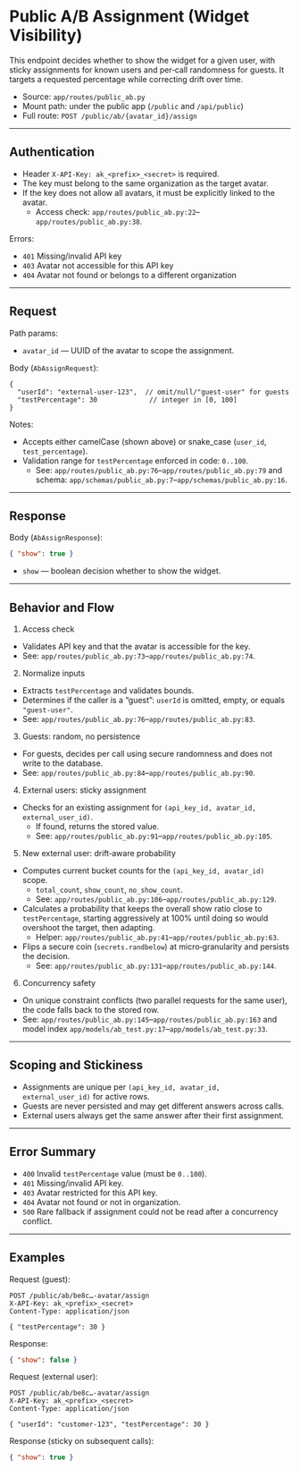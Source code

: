 # Public A/B Assignment (Widget Visibility)

This endpoint decides whether to show the widget for a given user, with sticky assignments for known users and per‑call randomness for guests. It targets a requested percentage while correcting drift over time.

- Source: `app/routes/public_ab.py`
- Mount path: under the public app (`/public` and `/api/public`)
- Full route: `POST /public/ab/{avatar_id}/assign`

---

## Authentication

- Header `X-API-Key: ak_<prefix>_<secret>` is required.
- The key must belong to the same organization as the target avatar.
- If the key does not allow all avatars, it must be explicitly linked to the avatar.
  - Access check: `app/routes/public_ab.py:22`–`app/routes/public_ab.py:38`.

Errors:
- `401` Missing/invalid API key
- `403` Avatar not accessible for this API key
- `404` Avatar not found or belongs to a different organization

---

## Request

Path params:
- `avatar_id` — UUID of the avatar to scope the assignment.

Body (`AbAssignRequest`):

```jsonc
{
  "userId": "external-user-123",  // omit/null/"guest-user" for guests
  "testPercentage": 30             // integer in [0, 100]
}
```

Notes:
- Accepts either camelCase (shown above) or snake_case (`user_id`, `test_percentage`).
- Validation range for `testPercentage` enforced in code: `0..100`.
  - See: `app/routes/public_ab.py:76`–`app/routes/public_ab.py:79` and schema: `app/schemas/public_ab.py:7`–`app/schemas/public_ab.py:16`.

---

## Response

Body (`AbAssignResponse`):

```json
{ "show": true }
```

- `show` — boolean decision whether to show the widget.

---

## Behavior and Flow

1) Access check
- Validates API key and that the avatar is accessible for the key.
- See: `app/routes/public_ab.py:73`–`app/routes/public_ab.py:74`.

2) Normalize inputs
- Extracts `testPercentage` and validates bounds.
- Determines if the caller is a “guest”: `userId` is omitted, empty, or equals `"guest-user"`.
- See: `app/routes/public_ab.py:76`–`app/routes/public_ab.py:83`.

3) Guests: random, no persistence
- For guests, decides per call using secure randomness and does not write to the database.
- See: `app/routes/public_ab.py:84`–`app/routes/public_ab.py:90`.

4) External users: sticky assignment
- Checks for an existing assignment for `(api_key_id, avatar_id, external_user_id)`.
  - If found, returns the stored value.
  - See: `app/routes/public_ab.py:91`–`app/routes/public_ab.py:105`.

5) New external user: drift‑aware probability
- Computes current bucket counts for the `(api_key_id, avatar_id)` scope.
  - `total_count`, `show_count`, `no_show_count`.
  - See: `app/routes/public_ab.py:106`–`app/routes/public_ab.py:129`.
- Calculates a probability that keeps the overall show ratio close to `testPercentage`, starting aggressively at 100% until doing so would overshoot the target, then adapting.
  - Helper: `app/routes/public_ab.py:41`–`app/routes/public_ab.py:63`.
- Flips a secure coin (`secrets.randbelow`) at micro‑granularity and persists the decision.
  - See: `app/routes/public_ab.py:131`–`app/routes/public_ab.py:144`.

6) Concurrency safety
- On unique constraint conflicts (two parallel requests for the same user), the code falls back to the stored row.
- See: `app/routes/public_ab.py:145`–`app/routes/public_ab.py:163` and model index `app/models/ab_test.py:17`–`app/models/ab_test.py:33`.

---

## Scoping and Stickiness

- Assignments are unique per `(api_key_id, avatar_id, external_user_id)` for active rows.
- Guests are never persisted and may get different answers across calls.
- External users always get the same answer after their first assignment.

---

## Error Summary

- `400` Invalid `testPercentage` value (must be `0..100`).
- `401` Missing/invalid API key.
- `403` Avatar restricted for this API key.
- `404` Avatar not found or not in organization.
- `500` Rare fallback if assignment could not be read after a concurrency conflict.

---

## Examples

Request (guest):

```http
POST /public/ab/be8c…-avatar/assign
X-API-Key: ak_<prefix>_<secret>
Content-Type: application/json

{ "testPercentage": 30 }
```

Response:

```json
{ "show": false }
```

Request (external user):

```http
POST /public/ab/be8c…-avatar/assign
X-API-Key: ak_<prefix>_<secret>
Content-Type: application/json

{ "userId": "customer-123", "testPercentage": 30 }
```

Response (sticky on subsequent calls):

```json
{ "show": true }
```
